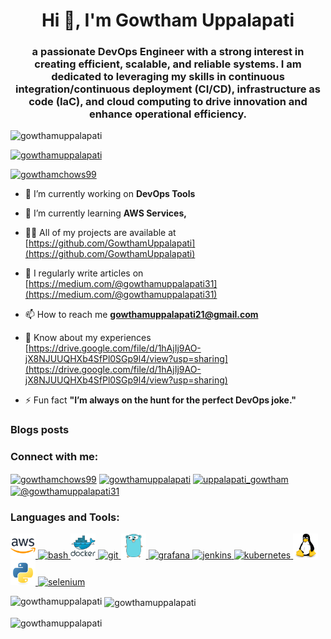 <h1 align="center">Hi 👋, I'm Gowtham Uppalapati</h1>
<h3 align="center">a passionate DevOps Engineer with a strong interest in creating efficient, scalable, and reliable systems. I am dedicated to leveraging my skills in continuous integration/continuous deployment (CI/CD), infrastructure as code (IaC), and cloud computing to drive innovation and enhance operational efficiency.</h3>

<p align="left"> <img src="https://komarev.com/ghpvc/?username=gowthamuppalapati&label=Profile%20views&color=0e75b6&style=flat" alt="gowthamuppalapati" /> </p>

<p align="left"> <a href="https://github.com/ryo-ma/github-profile-trophy"><img src="https://github-profile-trophy.vercel.app/?username=gowthamuppalapati" alt="gowthamuppalapati" /></a> </p>

<p align="left"> <a href="https://twitter.com/gowthamchows99" target="blank"><img src="https://img.shields.io/twitter/follow/gowthamchows99?logo=twitter&style=for-the-badge" alt="gowthamchows99" /></a> </p>

- 🔭 I’m currently working on **DevOps Tools**

- 🌱 I’m currently learning **AWS Services,**

- 👨‍💻 All of my projects are available at [https://github.com/GowthamUppalapati](https://github.com/GowthamUppalapati)

- 📝 I regularly write articles on [https://medium.com/@gowthamuppalapati31](https://medium.com/@gowthamuppalapati31)

- 📫 How to reach me **gowthamuppalapati21@gmail.com**

- 📄 Know about my experiences [https://drive.google.com/file/d/1hAjIj9AO-jX8NJUUQHXb4SfPl0SGp9l4/view?usp=sharing](https://drive.google.com/file/d/1hAjIj9AO-jX8NJUUQHXb4SfPl0SGp9l4/view?usp=sharing)

- ⚡ Fun fact **"I’m always on the hunt for the perfect DevOps joke."**

### Blogs posts
<!-- BLOG-POST-LIST:START -->
<!-- BLOG-POST-LIST:END -->

<h3 align="left">Connect with me:</h3>
<p align="left">
<a href="https://twitter.com/gowthamchows99" target="blank"><img align="center" src="https://raw.githubusercontent.com/rahuldkjain/github-profile-readme-generator/master/src/images/icons/Social/twitter.svg" alt="gowthamchows99" height="30" width="40" /></a>
<a href="https://linkedin.com/in/gowthamuppalapati" target="blank"><img align="center" src="https://raw.githubusercontent.com/rahuldkjain/github-profile-readme-generator/master/src/images/icons/Social/linked-in-alt.svg" alt="gowthamuppalapati" height="30" width="40" /></a>
<a href="https://instagram.com/uppalapati_gowtham" target="blank"><img align="center" src="https://raw.githubusercontent.com/rahuldkjain/github-profile-readme-generator/master/src/images/icons/Social/instagram.svg" alt="uppalapati_gowtham" height="30" width="40" /></a>
<a href="https://medium.com/@gowthamuppalapati31" target="blank"><img align="center" src="https://raw.githubusercontent.com/rahuldkjain/github-profile-readme-generator/master/src/images/icons/Social/medium.svg" alt="@gowthamuppalapati31" height="30" width="40" /></a>
</p>

<h3 align="left">Languages and Tools:</h3>
<p align="left"> <a href="https://aws.amazon.com" target="_blank" rel="noreferrer"> <img src="https://raw.githubusercontent.com/devicons/devicon/master/icons/amazonwebservices/amazonwebservices-original-wordmark.svg" alt="aws" width="40" height="40"/> </a> <a href="https://www.gnu.org/software/bash/" target="_blank" rel="noreferrer"> <img src="https://www.vectorlogo.zone/logos/gnu_bash/gnu_bash-icon.svg" alt="bash" width="40" height="40"/> </a> <a href="https://www.docker.com/" target="_blank" rel="noreferrer"> <img src="https://raw.githubusercontent.com/devicons/devicon/master/icons/docker/docker-original-wordmark.svg" alt="docker" width="40" height="40"/> </a> <a href="https://git-scm.com/" target="_blank" rel="noreferrer"> <img src="https://www.vectorlogo.zone/logos/git-scm/git-scm-icon.svg" alt="git" width="40" height="40"/> </a> <a href="https://golang.org" target="_blank" rel="noreferrer"> <img src="https://raw.githubusercontent.com/devicons/devicon/master/icons/go/go-original.svg" alt="go" width="40" height="40"/> </a> <a href="https://grafana.com" target="_blank" rel="noreferrer"> <img src="https://www.vectorlogo.zone/logos/grafana/grafana-icon.svg" alt="grafana" width="40" height="40"/> </a> <a href="https://www.jenkins.io" target="_blank" rel="noreferrer"> <img src="https://www.vectorlogo.zone/logos/jenkins/jenkins-icon.svg" alt="jenkins" width="40" height="40"/> </a> <a href="https://kubernetes.io" target="_blank" rel="noreferrer"> <img src="https://www.vectorlogo.zone/logos/kubernetes/kubernetes-icon.svg" alt="kubernetes" width="40" height="40"/> </a> <a href="https://www.linux.org/" target="_blank" rel="noreferrer"> <img src="https://raw.githubusercontent.com/devicons/devicon/master/icons/linux/linux-original.svg" alt="linux" width="40" height="40"/> </a> <a href="https://www.python.org" target="_blank" rel="noreferrer"> <img src="https://raw.githubusercontent.com/devicons/devicon/master/icons/python/python-original.svg" alt="python" width="40" height="40"/> </a> <a href="https://www.selenium.dev" target="_blank" rel="noreferrer"> <img src="https://raw.githubusercontent.com/detain/svg-logos/780f25886640cef088af994181646db2f6b1a3f8/svg/selenium-logo.svg" alt="selenium" width="40" height="40"/> </a> </p>

<p><img align="left" src="https://github-readme-stats.vercel.app/api/top-langs?username=gowthamuppalapati&show_icons=true&locale=en&layout=compact" alt="gowthamuppalapati" /></p>

<p>&nbsp;<img align="center" src="https://github-readme-stats.vercel.app/api?username=gowthamuppalapati&show_icons=true&locale=en" alt="gowthamuppalapati" /></p>

<p><img align="center" src="https://github-readme-streak-stats.herokuapp.com/?user=gowthamuppalapati&" alt="gowthamuppalapati" /></p>
